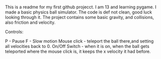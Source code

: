 This is a readme for my first github projecct. I am 13 and learning pygame. I made a basic physics ball simulator. The code is def not clean, good luck looking through it.
The project contains some basic gravity, and collisions, also friction and velocity.

Controls:

P - Pause
F - Slow motion
Mouse click - teleport the ball there,and setting all velocities back to 0.
On/Off Switch - when it is on, when the ball gets teleported where the mouse click is, it keeps the x velocity it had before. 
